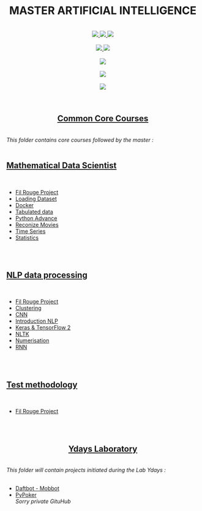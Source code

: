 <h1 align="center">
  <strong>
    MASTER ARTIFICIAL INTELLIGENCE
  </strong>
</h1>
<br>
<div align="center">
  <a href="https://github.com/vivimouret29/mast2_ai">
    <img src="https://img.shields.io/github/languages/top/vivimouret29/mast2_ai">
  </a>
  <a href="https://github.com/vivimouret29/mast2_ai">
    <img src="https://img.shields.io/github/repo-size/vivimouret29/mast2_ai">
  </a>
  <a href="https://github.com/vivimouret29/mast2_ai">
    <img src="https://img.shields.io/github/commit-activity/w/vivimouret29/mast2_ai">
  </a>
</div>
<br>
<div align="center">
  <a href="https://github.com/vivimouret29/mast2_ai">
    <img src="https://img.shields.io/tokei/lines/github/vivimouret29/mast2_ai">
  </a>
  <a href="https://github.com/vivimouret29/mast2_ai">
    <img src="https://img.shields.io/pypi/pyversions/pandas">
  </a>
</div>
<br>
<div align="center">
  <a href="https://github.com/vivimouret29/mast2_ai">
    <img src="https://img.shields.io/github/last-commit/vivimouret29/mast2_ai">
  </a>
</div>
<br>
<div align="center">
  <a href="https://github.com/vivimouret29/mast2_ai">
    <img src="https://img.shields.io/conda/pn/conda-forge/python">
  </a>
</div>
<br>
<div align="center">
  <a href="https://github.com/vivimouret29/mast2_ai">
    <img src="https://img.shields.io/github/directory-file-count/vivimouret29/mast2_ai">
  </a>
</div>
<br>
<br>

<h2 align="center">
  <strong>
    <a href="https://github.com/vivimouret29/mast2_ai">
      Common Core Courses
    </a>
  </strong>
</h2>
<br>
<i>
  This folder contains core courses followed by the master :
</i>
<br>
<br>
  
## **[Mathematical Data Scientist](./mathsDS)**
<br>

- [Fil Rouge Project](./mathsDS/red_string)
- [Loading Dataset](./mathsDS/chargement_dataset)
- [Docker](./mathsDS/docker)
- [Tabulated data](./mathsDS/donnees_tabulees)
- [Python Advance](./mathsDS/python_avance)
- [Reconize Movies](./mathsDS/reco_movies)
- [Time Series](./mathsDS/series_temporelles)
- [Statistics](./mathsDS/stats)

<br>
<br>

## **[NLP data processing](./traitement_donnee_nlp)**
<br>

- [Fil Rouge Project](https://github.com/vivimouret29/NLP)
- [Clustering](./traitement_donnee_nlp/clustering)
- [CNN](./traitement_donnee_nlp/cnn)
- [Introduction NLP](./traitement_donnee_nlp/intro_nlp)
- [Keras & TensorFlow 2](./traitement_donnee_nlp/keras_tf_2)
- [NLTK](./traitement_donnee_nlp/nltk)
- [Numerisation](./traitement_donnee_nlp/numerisation)
- [RNN](./traitement_donnee_nlp/rnn)

<br>
<br>

## **[Test methodology](./methodo_test)**
<br>

- [Fil Rouge Project](./methodo_test/red_string)

<br>
<br>

<h2 align="center">
  <strong>
    <a href="https://github.com/vivimouret29/mast2_ai/tree/main/ydays">
      Ydays Laboratory
    </a>
  </strong>
</h2>
<br>
<i>
  This folder will contain projects initiated during the Lab Ydays :
</i>
<br>
<br>

- [Daftbot - Mobbot](https://github.com/vivimouret29/nodejs_bot)
- [PyPoker](https://github.com/hboueix/pypoker)   
*Sorry private GituHub*

<br>